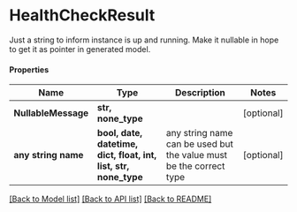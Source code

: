 # HealthCheckResult

Just a string to inform instance is up and running. Make it nullable in hope to get it as pointer in generated model.

#### Properties
Name | Type | Description | Notes
------------ | ------------- | ------------- | -------------
**NullableMessage** | **str, none_type** |  | [optional] 
**any string name** | **bool, date, datetime, dict, float, int, list, str, none_type** | any string name can be used but the value must be the correct type | [optional]

[[Back to Model list]](../README.md#documentation-for-models) [[Back to API list]](../README.md#documentation-for-api-endpoints) [[Back to README]](../README.md)

